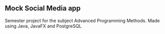 ## Mock Social Media app

Semester project for the subject Advanced Programming Methods. Made using Java, JavaFX and PostgreSQL
